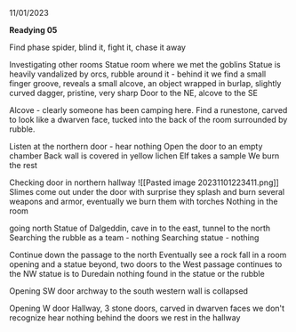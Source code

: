 11/01/2023

**Readying 05**

Find phase spider, blind it, fight it, chase it away

Investigating other rooms
Statue room where we met the goblins
	Statue is heavily vandalized by orcs, rubble around it - behind it we find a small finger groove, reveals a small alcove, an object wrapped in burlap, slightly curved dagger, pristine, very sharp
	Door to the NE, alcove to the SE

Alcove - clearly someone has been camping here.  Find a runestone, carved to look like a dwarven face, tucked into the back of the room surrounded by rubble.

Listen at the northern door - hear nothing
Open the door to an empty chamber
Back wall is covered in yellow lichen
	Elf takes a sample
	We burn the rest

Checking door in northern hallway
![[Pasted image 20231101223411.png]]
Slimes come out under the door with surprise
they splash and burn several weapons and armor, eventually we burn them with torches
Nothing in the room

going north
Statue of Dalgeddin, cave in to the east, tunnel to the north
Searching the rubble as a team - nothing
Searching statue - nothing

Continue down the passage to the north
Eventually see a rock fall in a room opening and a statue beyond, two doors to the West
passage continues to the NW
statue is to Duredain
nothing found in the statue or the rubble

Opening SW door
archway to the south
western wall is collapsed

Opening W door
Hallway, 3 stone doors, carved in dwarven faces we don't recognize
	hear nothing behind the doors
we rest in the hallway
